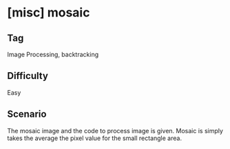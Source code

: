 # [misc] mosaic

## Tag

Image Processing, backtracking

## Difficulty

Easy

## Scenario

The mosaic image and the code to process image is given. Mosaic is simply takes the average the pixel value for the small rectangle area.